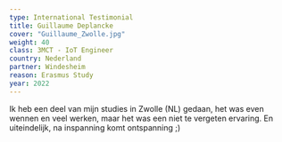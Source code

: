```yaml
---
type: International Testimonial
title: Guillaume Deplancke
cover: "Guillaume_Zwolle.jpg"
weight: 40
class: 3MCT - IoT Engineer
country: Nederland
partner: Windesheim
reason: Erasmus Study
year: 2022
---
```

Ik heb een deel van mijn studies in Zwolle (NL) gedaan, het was even wennen en veel werken, maar het was een niet te vergeten ervaring. En uiteindelijk, na inspanning komt ontspanning ;)
